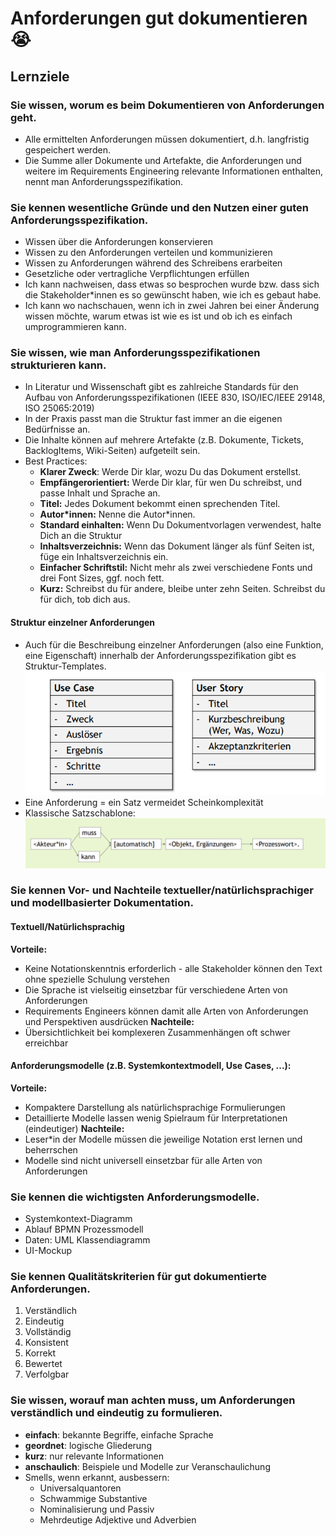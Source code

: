 # Anforderungen gut dokumentieren :sob:
## Lernziele
### Sie wissen, worum es beim Dokumentieren von Anforderungen geht.
- Alle ermittelten Anforderungen müssen dokumentiert, d.h. langfristig gespeichert werden.
- Die Summe aller Dokumente und Artefakte, die Anforderungen und weitere im Requirements Engineering relevante Informationen enthalten, nennt man Anforderungsspezifikation.

### Sie kennen wesentliche Gründe und den Nutzen einer guten Anforderungsspezifikation.
- Wissen über die Anforderungen konservieren
- Wissen zu den Anforderungen verteilen und kommunizieren
- Wissen zu Anforderungen während des Schreibens erarbeiten
- Gesetzliche oder vertragliche Verpflichtungen erfüllen
- Ich kann nachweisen, dass etwas so besprochen wurde bzw. dass sich die Stakeholder*innen es so gewünscht haben, wie ich es gebaut habe.
- Ich kann wo nachschauen, wenn ich in zwei Jahren bei einer Änderung wissen möchte, warum etwas ist wie es ist und ob ich es einfach umprogrammieren kann.

### Sie wissen, wie man Anforderungsspezifikationen strukturieren kann.
- In Literatur und Wissenschaft gibt es zahlreiche Standards für den Aufbau von Anforderungsspezifikationen (IEEE 830, ISO/IEC/IEEE 29148, ISO 25065:2019)
- In der Praxis passt man die Struktur fast immer an die eigenen Bedürfnisse an.
- Die Inhalte können auf mehrere Artefakte (z.B. Dokumente, Tickets, BacklogItems, Wiki-Seiten) aufgeteilt sein.
- Best Practices:
    - **Klarer Zweck**: Werde Dir klar, wozu Du das Dokument erstellst.
    - **Empfängerorientiert:** Werde Dir klar, für wen Du schreibst, und passe Inhalt und Sprache an.
    - **Titel:** Jedes Dokument bekommt einen sprechenden Titel.
    - **Autor\*innen:** Nenne die Autor*innen.
    - **Standard einhalten:** Wenn Du Dokumentvorlagen verwendest, halte Dich an die Struktur
    - **Inhaltsverzeichnis:** Wenn das Dokument länger als fünf Seiten ist, füge ein Inhaltsverzeichnis ein.
    - **Einfacher Schriftstil:** Nicht mehr als zwei verschiedene Fonts und drei Font Sizes, ggf. noch fett.
    - **Kurz:** Schreibst du für andere, bleibe unter zehn Seiten. Schreibst du für dich, tob dich aus.

#### Struktur einzelner Anforderungen
- Auch für die Beschreibung einzelner Anforderungen (also eine Funktion, eine Eigenschaft) innerhalb der Anforderungsspezifikation gibt es Struktur-Templates. 
![alt text](assets/anforderungs_struct.png)
- Eine Anforderung = ein Satz vermeidet Scheinkomplexität
- Klassische Satzschablone:
![alt text](assets/shall_requirement.png)

### Sie kennen Vor- und Nachteile textueller/natürlichsprachiger und modellbasierter Dokumentation.
#### Textuell/Natürlichsprachig
**Vorteile:**
- Keine Notationskenntnis erforderlich - alle Stakeholder können den Text ohne spezielle Schulung verstehen
- Die Sprache ist vielseitig einsetzbar für verschiedene Arten von Anforderungen
- Requirements Engineers können damit alle Arten von Anforderungen und Perspektiven ausdrücken
**Nachteile:**
- Übersichtlichkeit bei komplexeren Zusammenhängen oft schwer erreichbar

#### Anforderungsmodelle (z.B. Systemkontextmodell, Use Cases, ...):
**Vorteile:**
- Kompaktere Darstellung als natürlichsprachige Formulierungen
- Detaillierte Modelle lassen wenig Spielraum für Interpretationen (eindeutiger)
**Nachteile:**
- Leser\*in der Modelle müssen die jeweilige Notation erst lernen und beherrschen
- Modelle sind nicht universell einsetzbar für alle Arten von Anforderungen

### Sie kennen die wichtigsten Anforderungsmodelle.
- Systemkontext-Diagramm
- Ablauf BPMN Prozessmodell
- Daten: UML Klassendiagramm
- UI-Mockup

### Sie kennen Qualitätskriterien für gut dokumentierte Anforderungen.
1. Verständlich
2. Eindeutig
3. Vollständig
4. Konsistent
5. Korrekt
6. Bewertet
7. Verfolgbar

### Sie wissen, worauf man achten muss, um Anforderungen verständlich und eindeutig zu formulieren.
- **einfach**: bekannte Begriffe, einfache Sprache
- **geordnet**: logische Gliederung
- **kurz**: nur relevante Informationen
- **anschaulich**: Beispiele und Modelle zur Veranschaulichung
- Smells, wenn erkannt, ausbessern:
    - Universalquantoren
    - Schwammige Substantive 
    - Nominalisierung und Passiv
    - Mehrdeutige Adjektive und Adverbien